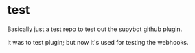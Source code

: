 # test

Basically just a test repo to test out the supybot github
plugin.

It was to test plugin; but now it's used for testing the webhooks.

